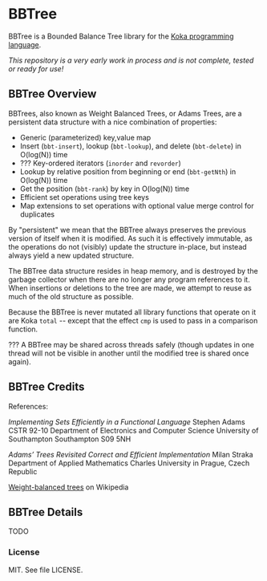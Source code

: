 # BBTree

BBTree is a Bounded Balance Tree library for the [Koka programming language](https://github.com/koka-lang/koka).

*This repository is a very early work in process and is not complete, tested or ready for use!*

## BBTree Overview

BBTrees, also known as Weight Balanced Trees, or Adams Trees, are a persistent data structure
with a nice combination of properties:

* Generic (parameterized) key,value map
* Insert (`bbt-insert`), lookup (`bbt-lookup`), and delete (`bbt-delete`) in O(log(N)) time
* ??? Key-ordered iterators (`inorder` and `revorder`)
* Lookup by relative position from beginning or end (`bbt-getNth`) in O(log(N)) time
* Get the position (`bbt-rank`) by key in O(log(N)) time
* Efficient set operations using tree keys
* Map extensions to set operations with optional value merge control for duplicates

By "persistent" we mean that the BBTree always preserves the previous version of itself when it is modified. As such it is effectively immutable, as the operations do not (visibly) update the structure in-place, but instead always yield a new updated structure.

The BBTree data structure resides in heap memory, and is destroyed by the garbage collector when there are no longer any program references to it. When insertions or deletions to the tree are made, we attempt to reuse as much of the old structure as possible.

Because the BBTree is never mutated all library functions that operate on it are Koka `total` -- except that the effect `cmp` is used to pass in a comparison function.

??? A BBTree may be shared across threads safely (though updates in one thread will not be visible
in another until the modified tree is shared once again).

## BBTree Credits

References:

*Implementing Sets Efficiently in a Functional Language*
Stephen Adams
CSTR 92-10
Department of Electronics and Computer Science University of Southampton Southampton S09 5NH

*Adams’ Trees Revisited Correct and Efficient Implementation*
Milan Straka
Department of Applied Mathematics Charles University in Prague, Czech Republic

[Weight-balanced trees](https://en.wikipedia.org/wiki/Weight-balanced_tree) on Wikipedia


## BBTree Details

TODO

### License

MIT. See file LICENSE.
